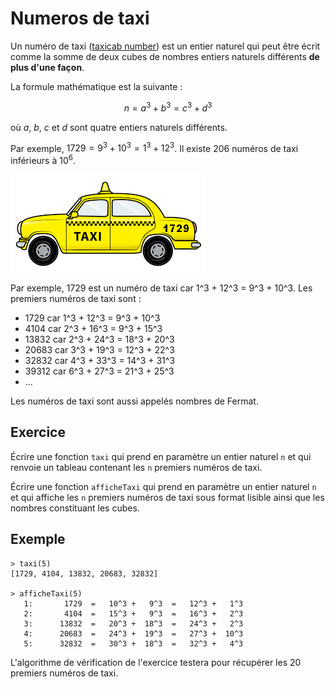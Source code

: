 # Numeros de taxi

Un numéro de taxi ([taxicab number](https://en.wikipedia.org/wiki/Hardy%E2%80%93Ramanujan_number)) est un entier naturel qui peut être écrit comme la somme de deux cubes de nombres entiers naturels différents **de plus d'une façon**.

La formule mathématique est la suivante :

$$
n = a^3 + b^3 = c^3 + d^3
$$

où $a$, $b$, $c$ et $d$  sont quatre entiers naturels différents.

Par exemple, $1729 = 9^3 + 10^3 = 1^3 + 12^3$. Il existe 206 numéros de taxi inférieurs à $10^6$.

![img.png](img.png)

Par exemple, 1729 est un numéro de taxi car 1^3 + 12^3 = 9^3 + 10^3. Les premiers numéros de taxi sont : 

- 1729 car 1^3 + 12^3 = 9^3 + 10^3
- 4104 car 2^3 + 16^3 = 9^3 + 15^3
- 13832 car 2^3 + 24^3 = 18^3 + 20^3
- 20683 car 3^3 + 19^3 = 12^3 + 22^3
- 32832 car 4^3 + 33^3 = 14^3 + 31^3
- 39312 car 6^3 + 27^3 = 21^3 + 25^3
- ...

Les numéros de taxi sont aussi appelés nombres de Fermat.

## Exercice

Écrire une fonction `taxi` qui prend en paramètre un entier naturel `n` et qui renvoie un tableau contenant les `n` premiers numéros de taxi.

Écrire une fonction `afficheTaxi` qui prend en paramètre un entier naturel `n` et qui affiche les `n` premiers numéros de taxi sous format lisible ainsi que les nombres constituant les cubes.

## Exemple

```
> taxi(5)
[1729, 4104, 13832, 20683, 32832]

> afficheTaxi(5)
   1:       1729  =   10^3 +   9^3  =   12^3 +   1^3
   2:       4104  =   15^3 +   9^3  =   16^3 +   2^3
   3:      13832  =   20^3 +  18^3  =   24^3 +   2^3
   4:      20683  =   24^3 +  19^3  =   27^3 +  10^3
   5:      32832  =   30^3 +  18^3  =   32^3 +   4^3
```

L'algorithme de vérification de l'exercice testera pour récupérer les 20 premiers numéros de taxi.